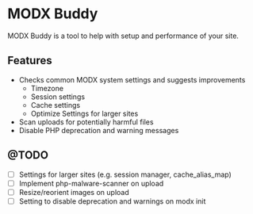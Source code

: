 # MODX Buddy

MODX Buddy is a tool to help with setup and performance of your site.

## Features

- Checks common MODX system settings and suggests improvements
  - Timezone
  - Session settings
  - Cache settings
  - Optimize Settings for larger sites
- Scan uploads for potentially harmful files
- Disable PHP deprecation and warning messages

## @TODO

- [ ] Settings for larger sites (e.g. session manager, cache_alias_map)
- [ ] Implement php-malware-scanner on upload
- [ ] Resize/reorient images on upload
- [ ] Setting to disable deprecation and warnings on modx init
